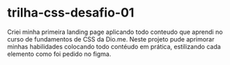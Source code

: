 # trilha-css-desafio-01
Criei minha primeira landing page aplicando todo conteudo que aprendi no curso de fundamentos de CSS da Dio.me. 
Neste projeto pude aprimorar minhas habilidades colocando todo contéudo em prática, estilizando cada elemento como foi pedido no figma. 
